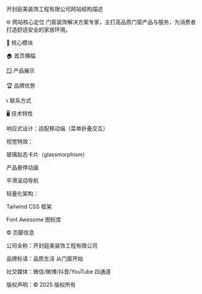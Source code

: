 开封庭美装饰工程有限公司网站结构描述


🌐 网站核心定位
门窗装饰解决方案专家，主打高品质门窗产品与服务，为消费者打造舒适安全的家居环境。

🚀 核心模块

🏠 首页横幅


🪟 产品展示

🏆 品牌优势

📞 联系方式

🖥️ 技术特性

响应式设计：适配移动端（菜单折叠交互）

视觉特效：

玻璃拟态卡片（glassmorphism）

产品悬停动画

平滑滚动导航

轻量化架构：

Tailwind CSS 框架

Font Awesome 图标库

©️ 页脚信息

公司全称：开封庭美装饰工程有限公司

品牌标语：品质生活 从门窗开始

社交媒体：微信/微博/抖音/YouTube 四通道

版权声明：© 2025 版权所有
